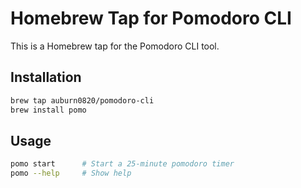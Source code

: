 # Homebrew Tap for Pomodoro CLI

This is a Homebrew tap for the Pomodoro CLI tool.

## Installation

```bash
brew tap auburn0820/pomodoro-cli
brew install pomo
```

## Usage

```bash
pomo start      # Start a 25-minute pomodoro timer
pomo --help     # Show help
```
